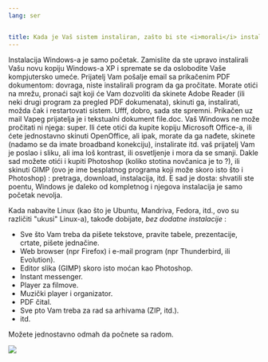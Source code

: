 ```yaml
---
lang: ser


title: Kada je Vaš sistem instaliran, zašto bi ste <i>morali</i> instalirati još stvari?
---
```


Instalacija Windows-a je samo početak. Zamislite da ste upravo instalirali
Vašu novu kopiju Windows-a XP i spremate se da oslobodite Vaše kompjutersko 
umeće. Prijatelj Vam pošalje email sa prikačenim PDF dokumentom: dovraga,
niste instalirali program da ga pročitate. Morate otići na mrežu, pronaći sajt koji 
će Vam dozvoliti da skinete Adobe Reader (ili neki drugi program za pregled PDF dokumenata), 
skinuti ga, instalirati, možda čak i restartovati sistem. Ufff, dobro, sada ste spremni.
Prikačen uz mail Vapeg prijatelja je i tekstualni dokument file.doc.
Vaš Windows ne može pročitati ni njega: super. Ili ćete 
otići da kupite kopiju Microsoft Office-a, ili ćete jednostavno skinuti
OpenOffice, ali ipak, morate da ga nađete, skinete (nadamo se da imate 
broadband konekciju), instalirate itd. vaš prijatelj Vam je poslao i
sliku, ali ima loš kontrast, ili osvetljenje i mora da se smanji.
Dakle sad možete otići i kupiti Photoshop (koliko stotina novčanica 
je to ?), ili skinuti GIMP (ovo je ime besplatnog programa 
koji može skoro isto što i Photoshop) : pretraga, download, 
instalacija, itd. E sad je dosta: shvatili ste poentu, Windows je daleko od kompletnog
i njegova instalacija je samo početak nevolja.

Kada nabavite Linux (kao što je Ubuntu, Mandriva, Fedora, itd., ovo su različiti
"ukusi" Linux-a), takođe dobijate, <i>bez dodatne instalacije</i> :

<ul>

<li>Sve što Vam treba da pišete tekstove, pravite tabele, prezentacije, crtate, pišete jednačine.</li>

<li>Web browser (npr Firefox) i e-mail program (npr Thunderbird, ili Evolution).</li>
<li>Editor slika (GIMP) skoro isto moćan kao Photoshop.</li>
<li>Instant messenger.</li>
<li>Player za filmove.</li>
<li>Muzički player i organizator.</li>
<li>PDF čital.</li>

<li>Sve pto Vam treba za rad sa arhivama (ZIP, itd.).</li>
<li>itd.</li>
</ul>

Možete jednostavno odmah da počnete sa radom.

<img src="Images/app_menu.png" />




